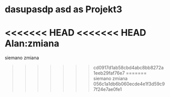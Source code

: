 dasupasdp asd as
Projekt3
========
<<<<<<< HEAD
<<<<<<< HEAD
Alan:zmiana
=======
siemano zmiana
>>>>>>> cd0917d1ab58cbd4abc8bb8272a1eeb29faf76e7
=======
siemano zmiana
>>>>>>> 056c1a1db6b060ecde4e1f3d59c97f24e7ae0fe1
